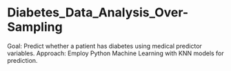 # Diabetes_Data_Analysis_Over-Sampling
Goal: Predict whether a patient has diabetes using medical predictor variables. Approach: Employ Python Machine Learning with KNN models for prediction.
